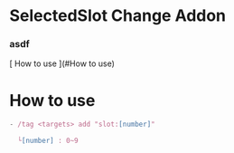 # SelectedSlot Change Addon
### asdf
[ How to use ](#How to use)

# How to use
```js
- /tag <targets> add "slot:[number]"

  └[number] : 0~9
```
